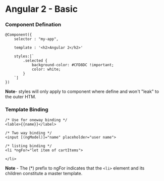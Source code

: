 # Angular 2 - Basic


### Component Defination

    @Component({
        selector : "my-app",
        
        template : '<h2>Angular 2</h2>'
        
        styles:[`
            .selected {
                background-color: #CFD8DC !important;
                color: white;
            }
        `]    
    })

**Note**- styles will only apply to component where define and won't "leak" to the outer HTM.
    

### Template Binding

    /* Use for oneway binding */
    <lable>{{name}}</label>
    
    /* Two way binding */
    <input [(ngModel)]="name" placeholder="user name">
    
    /* listing binding */
    <li *ngFor="let item of cartItems">
    
    </li>
    
**Note** - The (*) prefix to ngFor indicates that the `<li>` element and its children constitute a master template.

